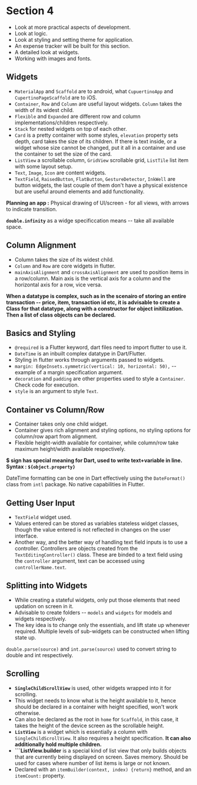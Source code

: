# Section 4

- Look at more practical aspects of development.
- Look at logic.
- Look at styling and setting theme for application.
- An expense tracker will be built for this section.
- A detailed look at widgets.
- Working with images and fonts.

## Widgets

- ```MaterialApp``` and ```Scaffold``` are to android, what ```CupuertinoApp``` and ```CupertinoPageScaffold``` are to iOS.
- ```Container```, ```Row``` and ```Column``` are useful layout widgets. ```Column``` takes the width of its widest child.
- ```Flexible``` and ```Expanded``` are different row and column implementations/children respectively.
- ```Stack``` for nested widgets on top of each other.
- ```Card``` is a pretty container with some styles, ```elevation``` property sets depth, card takes the size of its children. If there is text inside, or a widget whose size cannot be changed, put it all in a container and use the container to set the size of the card.
- ```ListView``` a scrollable column, ```GridView``` scrollable grid, ```ListTile``` list item with some layout setup.
- ```Text```, ```Image```, ```Icon``` are content widgets.
- ```TextField```, ```RaisedButton```, ```FlatButton```, ```GestureDetector```, ```InkWell``` are button widgets, the last couple of them don't have a physical existence but are useful around elements and add functionality.

**Planning an app :** Physical drawing of UI/screen - for all views, with arrows to indicate transition.

**```double.infinity```** as a widge specificcation means -- take all available space.

## Column Alignment

- Column takes the size of its widest child.
- ```Column``` and ```Row``` are core widgets in flutter.
- ```mainAxisAlignment``` and ```crossAxisAlignment``` are used to position items in a row/column. Main axis is the vertical axis for a column and the horizontal axis for a row, vice versa.

**When a datatype is complex, such as in the scenairo of storing an entire transaction -- price, item, transaction id etc, it is advisable to create a Class for that datatype, along with a constructor for object initilization. Then a list of class objects can be declared.**  

## Basics and Styling

- ```@required``` is a Flutter keyword, dart files need to import flutter to use it.
- ```DateTime``` is an inbuilt complex datatype in Dart/Flutter.
- Styling in flutter works through arguments passed to widgets.
- ```margin: EdgeInsets.symmetric(vertical: 10, horizontal: 50),``` -- example of a margin specification argument.
- ```decoration``` and ```padding``` are other properties used to style a ```Container```. Check code for execution.
- ```style``` is an argument to style ```Text```.

## Container vs Column/Row

- Container takes only one child widget.
- Container gives rich alignment and styling options, no styling options for column/row apart from alignment.
- Flexible height-width available for container, while column/row take maximum height/width available respectively.

**$ sign has special meaning for Dart, used to write text+variable in line. Syntax : ```${object.property}```**  

DateTime formatting can be one in Dart effectively using the ```DateFormat()``` class from ```intl``` package. No native capabilities in Flutter.

## Getting User Input

- ```TextField``` widget used.
- Values entered can be stored as variables stateless widget classes, though the value entered is not reflected in changes on the user interface.
- Another way, and the better way of handling text field inputs is to use a controller. Controllers are objects created from the ```TextEditingController()``` class. These are binded to a text field using the ```controller``` argument, text can be accessed using ```controllerName.text```.

## Splitting into Widgets

- While creating a stateful widgets, only put those elements that need updation on screen in it.
- Advisable to create folders -- ```models``` and ```widgets``` for models and widgets respectively.
- The key idea is to change only the essentials, and lift state up whenever required. Multiple levels of sub-widgets can be constructed when lifting state up.

```double.parse(source)``` and ```int.parse(source)``` used to convert string to double and int respectively.

## Scrolling
- **```SingleChildScrollView```** is used, other widgets wrapped into it for scrolling.
- This widget needs to know what is the height available to it, hence should be declared in a container with height specified, won't work otherwise.
- Can also be declared as the root in ```home``` for ```Scaffold```, in this case, it takes the height of the device screen as the scrollable height.
- **```ListView```** is a widget which is essentially a column with ```SingleChildScrollView```. It also requires a height specification. **It can also additionally hold multiple children.**
- **```ListView.builder** is a special kind of list view that only builds objects that are currently being displayed on screen. Saves memory. Should be used for cases where number of list items is large or not known.
- Declared with an ```itemBuilder(context, index) {return}``` method, and an ```itemCount:``` property.